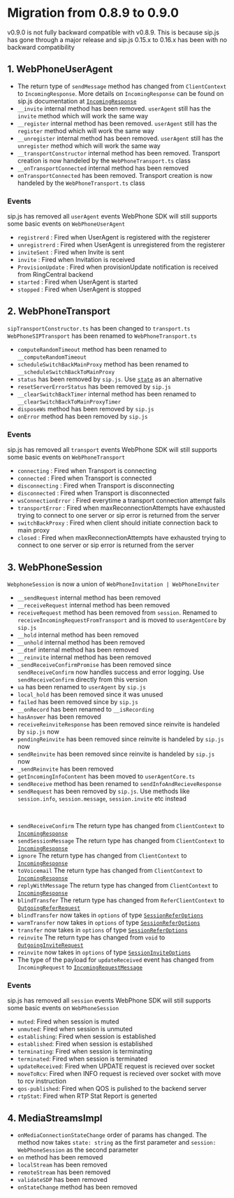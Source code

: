 # Migration from 0.8.9 to 0.9.0

v0.9.0 is not fully backward compatible with v0.8.9. This is because sip.js has gone through a major release and sip.js 0.15.x to 0.16.x has been with no backward compatibility

## 1. WebPhoneUserAgent

- The return type of `sendMessage` method has changed from `ClientContext` to `IncomingResponse`.
More details on `IncomingResponse` can be found on sip.js documentation at [`IncomingResponse`](https://github.com/onsip/SIP.js/blob/master/docs/core/sip.js.incomingresponse.md)
- `__invite` internal method has been removed. `userAgent` still has the `invite` method which will work the same way
- `__register` internal method has been removed. `userAgent` still has the `register` method which will work the same way
- `__unregister` internal method has been removed. `userAgent` still has the `unregister` method which will work the same way
- `__transportConstructor` internal method has been removed. Transport creation is now handeled by the `WebPhoneTransport.ts` class
- `__onTransportConnected` internal method has been removed
- `onTransportConnected` has been removed. Transport creation is now handeled by the `WebPhoneTransport.ts` class

### Events

sip.js has removed all `userAgent` events
WebPhone SDK will still supports some basic events on `WebPhoneUserAgent`
- `registrerd` : Fired when UserAgent is registered with the registerer
- `unregistrerd` : Fired when UserAgent is unregistered from the registerer
- `inviteSent` : Fired when Invite is sent
- `invite` : Fired when Invitation is received
- `ProvisionUpdate` : Fired when provisionUpdate notification is received from RingCentral backend
- `started` : Fired when UserAgent is started
- `stopped` : Fired when UserAgent is stopped


## 2. WebPhoneTransport

`sipTransportConstructor.ts` has been changed to `transport.ts`
`WebPhoneSIPTransport` has been renamed to `WebPhoneTransport.ts`

- `computeRandomTimeout` method has been renamed to `__computeRandomTimeout`
- `scheduleSwitchBackMainProxy` method has been renamed to `__scheduleSwitchBackToMainProxy`
- `status` has been removed by `sip.js`. Use [`state`](https://github.com/onsip/SIP.js/blob/master/docs/transport/sip.js.transport.state.md) as an alternative
- `resetServerErrorStatus` has been removed by `sip.js`
- `__clearSwitchBackTimer` internal method has been renamed to `__clearSwitchBackToMainProxyTimer`
- `disposeWs` method has been removed by `sip.js`
- `onError` method has been removed by `sip.js`

### Events

sip.js has removed all `transport` events
WebPhone SDK will still supports some basic events on `WebPhoneTransport`
- `connecting` : Fired when Transport is connecting
- `connected` : Fired when Transport is connected
- `disconnecting` : Fired when Transport is disconnecting
- `disconnected` : Fired when Transport is disconnected
- `wsConnectionError` : Fired everytime a transport connection attempt fails
- `transportError` : Fired when maxReconnectionAttempts have exhausted trying to connect to one server or sip error is returned from the server
- `switchBackProxy` : Fired when client should initiate connection back to main proxy
- `closed` : Fired when maxReconnectionAttempts have exhausted trying to connect to one server or sip error is returned from the server

## 3. WebPhoneSession

`WebphoneSession` is now a union of `WebPhoneInvitation | WebPhoneInviter`
- `__sendRequest` internal method has been removed
- `__receiveRequest` internal method has been removed
- `receiveRequest` method has been removed from `session`. Renamed to `receiveIncomingRequestFromTransport` and is moved to `userAgentCore` by `sip.js`
- `__hold` internal method has been removed
- `__unhold` internal method has been removed
- `__dtmf` internal method has been removed
- `__reinvite` internal method has been removed
- `_sendReceiveConfirmPromise` has been removed since `sendReceiveConfirm` now handles success and error logging. Use `sendReceiveConfirm` directly from this version
- `ua` has been renamed to `userAgent` by `sip.js`
- `local_hold` has been removed since it was unused
- `failed` has been removed since by `sip.js`
- `__onRecord` has been renamed to `__isRecording`
- `hasAnswer` has been removed
- `receiveReinviteResponse` has been removed since reinvite is handeled by `sip.js` now
- `pendingReinvite` has been removed since reinvite is handeled by `sip.js` now
- `sendReinvite` has been removed since reinvite is handeled by `sip.js` now
- `_sendReinvite` has been removed
- `getIncomingInfoContent` has been moved to `userAgentCore.ts`
- `sendReceive` method has been renamed to `sendInfoAndRecieveResponse`
- `sendRequest` has been removed by `sip.js`. Use methods like `session.info`, `session.message`, `session.invite` etc instead

<br/>

- `sendReceiveConfirm` The return type has changed from `ClientContext` to [`IncomingResponse`](https://github.com/onsip/SIP.js/blob/master/docs/core/sip.js.incomingresponse.md)
- `sendSessionMessage` The return type has changed from `ClientContext` to [`IncomingResponse`](https://github.com/onsip/SIP.js/blob/master/docs/core/sip.js.incomingresponse.md)
- `ignore` The return type has changed from `ClientContext` to [`IncomingResponse`](https://github.com/onsip/SIP.js/blob/master/docs/core/sip.js.incomingresponse.md)
- `toVoicemail` The return type has changed from `ClientContext` to [`IncomingResponse`](https://github.com/onsip/SIP.js/blob/master/docs/core/sip.js.incomingresponse.md)
- `replyWithMessage` The return type has changed from `ClientContext` to [`IncomingResponse`](https://github.com/onsip/SIP.js/blob/master/docs/core/sip.js.incomingresponse.md)
- `blindTransfer` The return type has changed from `ReferClientContext` to [`OutgoingReferRequest`](https://github.com/onsip/SIP.js/blob/master/docs/core/sip.js.outgoingreferrequest.md)
- `blindTransfer` now takes in `options` of type [`SessionReferOptions`](https://github.com/onsip/SIP.js/blob/master/docs/api/sip.js.sessionreferoptions.md)
- `warmTransfer` now takes in `options` of type [`SessionReferOptions`](https://github.com/onsip/SIP.js/blob/master/docs/api/sip.js.sessionreferoptions.md)
- `transfer` now takes in `options` of type [`SessionReferOptions`](https://github.com/onsip/SIP.js/blob/master/docs/api/sip.js.sessionreferoptions.md)
- `reinvite` The return type has changed from `void` to [`OutgoingInviteRequest`](https://github.com/onsip/SIP.js/blob/master/docs/core/sip.js.outgoinginviterequest.md)
- `reinvite` now takes in `options` of type [`SessionInviteOptions`](https://github.com/onsip/SIP.js/blob/master/docs/api/sip.js.sessioninviteoptions.md)
- The type of the payload for `updateReceived` event has changed from `IncomingRequest` to [`IncomingRequestMessage`](https://github.com/onsip/SIP.js/blob/master/docs/core/sip.js.incomingrequestmessage.md)

### Events

sip.js has removed all `session` events
WebPhone SDK will still supports some basic events on `WebPhoneSession`

- `muted`: Fired when session is muted
- `unmuted`: Fired when session is unmuted
- `establishing`: Fired when session is established
- `established`: Fired when session is established
- `terminating`: Fired when session is terminating
- `terminated`: Fired when session is terminated
- `updateReceived`: Fired when UPDATE request is recieved over socket
- `moveToRcv`: Fired when INFO request is recieved over socket with move to rcv instruction
- `qos-published`: Fired when QOS is pulished to the backend server
- `rtpStat`: Fired when RTP Stat Report is generted

## 4. MediaStreamsImpl
- `onMediaConnectionStateChange` order of params has changed. The method now takes `state: string` as the first parameter and `session: WebPhoneSession` as the second parameter
- `on` method has been removed
- `localStream` has been removed
- `remoteStream` has been removed
- `validateSDP` has been removed
- `onStateChange` method has been removed
